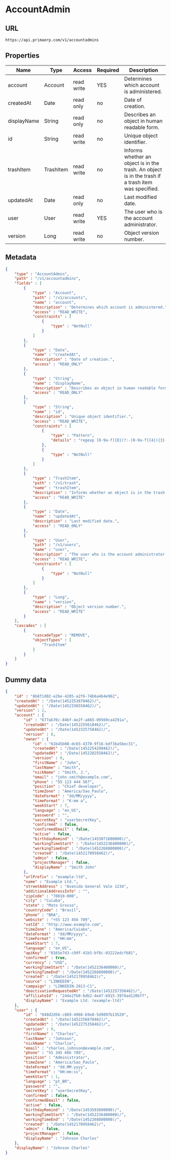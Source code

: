 AccountAdmin
==

## URL

	https://api.primaerp.com/v1/accountadmins

## Properties

| Name        | Type      | Access     | Required | Description                                                                                         |
|-------------|-----------|------------|----------|-----------------------------------------------------------------------------------------------------|
| account     | Account   | read write | YES      | Determines which account is administered.                                                           |
| createdAt   | Date      | read only  | no       | Date of creation.                                                                                   |
| displayName | String    | read only  | no       | Describes an object in human readable form.                                                         |
| id          | String    | read write | no       | Unique object identifier.                                                                           |
| trashItem   | TrashItem | read write | no       | Informs whether an object is in the trash. An object is in the trash if a trash item was specified. |
| updatedAt   | Date      | read only  | no       | Last modified date.                                                                                 |
| user        | User      | read write | YES      | The user who is the account administrator.                                                          |
| version     | Long      | read write | no       | Object version number.                                                                              |

## Metadata

```JSON
{
	"type" : "AccountAdmin",
	"path" : "/v1/accountadmins",
	"fields" : [
		{
			"type" : "Account",
			"path" : "/v1/accounts",
			"name" : "account",
			"description" : "Determines which account is administered.",
			"access" : "READ_WRITE",
			"constraints" : [
				{
					"type" : "NotNull"
				}
			]
		},
		{
			"type" : "Date",
			"name" : "createdAt",
			"description" : "Date of creation.",
			"access" : "READ_ONLY"
		},
		{
			"type" : "String",
			"name" : "displayName",
			"description" : "Describes an object in human readable form.",
			"access" : "READ_ONLY"
		},
		{
			"type" : "String",
			"name" : "id",
			"description" : "Unique object identifier.",
			"access" : "READ_WRITE",
			"constraints" : [
				{
					"type" : "Pattern",
					"details" : "regexp [0-9a-f]{8}(?:-[0-9a-f]{4}){3}-[0-9a-f]{12}"
				},
				{
					"type" : "NotNull"
				}
			]
		},
		{
			"type" : "TrashItem",
			"path" : "/v1/trash",
			"name" : "trashItem",
			"description" : "Informs whether an object is in the trash. An object is in the trash if a trash item was specified.",
			"access" : "READ_WRITE"
		},
		{
			"type" : "Date",
			"name" : "updatedAt",
			"description" : "Last modified date.",
			"access" : "READ_ONLY"
		},
		{
			"type" : "User",
			"path" : "/v1/users",
			"name" : "user",
			"description" : "The user who is the account administrator.",
			"access" : "READ_WRITE",
			"constraints" : [
				{
					"type" : "NotNull"
				}
			]
		},
		{
			"type" : "Long",
			"name" : "version",
			"description" : "Object version number.",
			"access" : "READ_WRITE"
		}
	],
	"cascades" : [
		{
			"cascadeType" : "REMOVE",
			"objectTypes" : [
				"TrashItem"
			]
		}
	]
}
```

## Dummy data

```JSON
{
	"id" : "8b8f1d02-e2be-4205-a2f6-74b6a4b4e962",
	"createdAt" : "/Date(1452253878462)/",
	"updatedAt" : "/Date(1452336558462)/",
	"version" : 2,
	"account" : {
		"id" : "677ab76c-84bf-4e2f-a865-09569ca4291a",
		"createdAt" : "/Date(1452255618462)/",
		"updatedAt" : "/Date(1452325758462)/",
		"version" : 8,
		"owner" : {
			"id" : "61b45b08-dc65-4370-9f16-bdf3ba5bec31",
			"createdAt" : "/Date(1452254298462)/",
			"updatedAt" : "/Date(1452282558462)/",
			"version" : 0,
			"firstName" : "John",
			"lastName" : "Smith",
			"nickName" : "Smith, J.",
			"email" : "john.smith@example.com",
			"phone" : "55 123 444 567",
			"position" : "Chief developer",
			"timeZone" : "America/Sao_Paulo",
			"dateFormat" : "dd/MM/yyyy",
			"timeFormat" : "K:mm a",
			"weekStart" : 7,
			"language" : "en_US",
			"password" : "",
			"secretKey" : "userSecretKey",
			"confirmed" : false,
			"confirmedEmail" : false,
			"active" : false,
			"birthdayRemind" : "/Date(1453071600000)/",
			"workingTimeStart" : "/Date(1452236400000)/",
			"workingTimeEnd" : "/Date(1452268800000)/",
			"created" : "/Date(1452170958462)/",
			"admin" : false,
			"projectManager" : false,
			"displayName" : "Smith John"
		},
		"urlPrefix" : "example-ltd",
		"name" : "Example Ltd.",
		"streetAddress" : "Avenida General Vale 1234",
		"additionalAddressInfo" : "",
		"zipCode" : "78010-000",
		"city" : "Cuiaba",
		"state" : "Mato Grosso",
		"countryCode" : "Brasil",
		"phone" : "BRA",
		"website" : "+55 123 456 789",
		"vatId" : "http://www.example.com",
		"timeZone" : "America/Cuiaba",
		"dateFormat" : "dd/MM/yyyy",
		"timeFormat" : "HH:mm",
		"weekStart" : 7,
		"language" : "en_US",
		"apiKey" : "0165e7d3-c99f-41b5-bf8c-03222edcf681",
		"confirmed" : true,
		"currency" : "USD",
		"workingTimeStart" : "/Date(1452236400000)/",
		"workingTimeEnd" : "/Date(1452268800000)/",
		"created" : "/Date(1452170958462)/",
		"source" : "LINKEDIN",
		"campaign" : "LINKEDIN-2013-C1",
		"deactivationRequestedAt" : "/Date(1452257358462)/",
		"affiliateId" : "244e2fb8-6db2-4e47-b915-3974ad120bff",
		"displayName" : "Example Ltd. (example-ltd)"
	},
	"user" : {
		"id" : "048d2d56-c869-4968-b9e8-5d9897b13520",
		"createdAt" : "/Date(1452256878462)/",
		"updatedAt" : "/Date(1452275358462)/",
		"version" : 9,
		"firstName" : "Charles",
		"lastName" : "Johnson",
		"nickName" : "Charlie",
		"email" : "charles.johnson@example.com",
		"phone" : "55 345 666 789",
		"position" : "Administrator",
		"timeZone" : "America/Sao_Paulo",
		"dateFormat" : "dd.MM.yyyy",
		"timeFormat" : "HH:mm:ss",
		"weekStart" : 1,
		"language" : "pt_BR",
		"password" : "",
		"secretKey" : "userSecretKey",
		"confirmed" : false,
		"confirmedEmail" : false,
		"active" : false,
		"birthdayRemind" : "/Date(1453503600000)/",
		"workingTimeStart" : "/Date(1452236400000)/",
		"workingTimeEnd" : "/Date(1452268800000)/",
		"created" : "/Date(1452170958462)/",
		"admin" : false,
		"projectManager" : false,
		"displayName" : "Johnson Charles"
	},
	"displayName" : "Johnson Charles"
}
```
